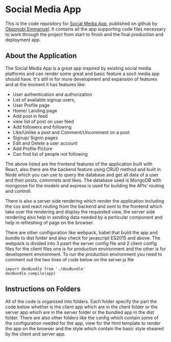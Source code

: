 # Social Media App
This is the code repository for [Social Media App](https://github.com/eaglesdgreat/Social-Media-App.git), published on github by [Okponobi Emmanuel](https://github.com/eaglesdgreat). It contains all the app supporting code files necessary to work through the project from start to finish and the final production and deployment app.

## About the Application
The Social Media App is a great app inspired by existing social media platforms and can render some great and basic feature a socil media app should have. It's still in for more development and expansion of features and at the moment it has features like:

* User authentication and authorization
* List of available signup users,
* User Profile page
* Home/ Landing page
* Add post in feed
* view list of post on user feed
* Add followers and following
* Like/Unlike a post and Comment/Uncomment on a post
* Signup/ Signin pages
* Edit and Delete a user account
* Add Profile Picture
* Can find list of people not following

The above listed are the frontend features of the application built with React, also there are the backend feature using CRUD method and built in Node which you can use to query the database and get all data of a user and their posts, commnets and likes. The database used is MongoDB with mongoose for the models and express is used for building the APIs' routing and controll.

There is also a server side rendering which render the application including the css and react routing from the backend and sent to the frontend which take over the rendering and display the requested view, the server side rendering also help in sending data needed by a perticular component and help in refreshing of page on the browser.

There are other configuration like webpack, babel that build the app and bundle to dist folder and also check for javascript ES2015 and above. The webpack is divided into 3 paart the server config file and 2 client config files for the client files one is for production environment and the other is for development environment. To run the production environment you need to comment out the two lines of code below on the server.js file
```
import devBundle from './devBundle'
devBundle.compile(app)
```
## Instructions on Folders
All of the code is organized into folders. Each folder specify the part the code below whether is the client app which are in the client folder or the server app which are in the server folder or the bundled app in the dist folder. There are also other folders like the config which contain some of the configuration needed for the app, view for the html template to render the app on the browser and the style which contain the basic style sheared by the client and server app.
